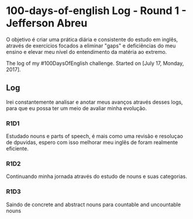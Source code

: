 # 100-days-of-english Log - Round 1 - Jefferson Abreu

O objetivo é criar uma prática diária e consistente do estudo em inglês, através de exercícios focados a eliminar "gaps" e deficiências do meu ensino e elevar meu nível do entendimento da matéria ao extremo.

The log of my #100DaysOfEnglish challenge. Started on [July 17, Monday, 2017].

## Log
Irei constantemente analisar e anotar meus avanços através desses logs, para que eu possa ter um meio de avaliar minha evolução.

### R1D1
Estudado nouns e parts of speech, é mais como uma revisão e resoluçao de dpuvidas, espero com isso melhorar meu inglês de foram realmente eficiente.

### R1D2
Continuando minha jornada através do estudo de nouns e suas categorias.

### R1D3
Saindo de concrete and abstract nouns para countable and uncountable nouns

